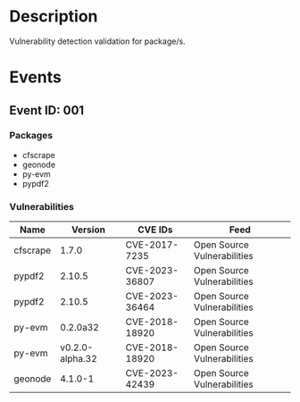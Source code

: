 # Description

Vulnerability detection validation for package/s.

# Events

## Event ID: 001
### Packages
- cfscrape
- geonode
- py-evm
- pypdf2
### Vulnerabilities

| Name   | Version       | CVE IDs      | Feed
|--------|---------------|--------------|-------------------------------
|cfscrape|1.7.0          |CVE-2017-7235 |Open Source Vulnerabilities
|pypdf2  |2.10.5         |CVE-2023-36807|Open Source Vulnerabilities
|pypdf2  |2.10.5         |CVE-2023-36464|Open Source Vulnerabilities
|py-evm  |0.2.0a32       |CVE-2018-18920|Open Source Vulnerabilities
|py-evm  |v0.2.0-alpha.32|CVE-2018-18920|Open Source Vulnerabilities
|geonode |4.1.0-1        |CVE-2023-42439|Open Source Vulnerabilities
